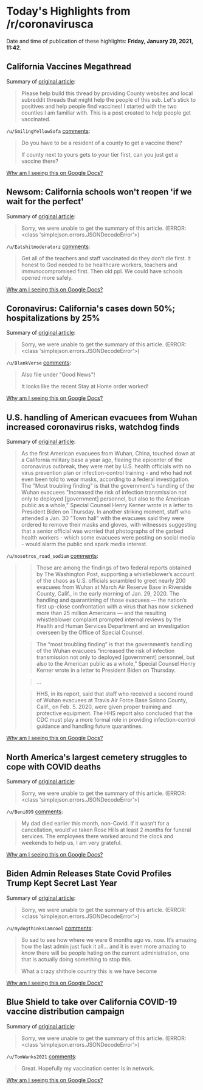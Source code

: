 # Today's Highlights from /r/coronavirusca

Date and time of publication of these highlights: **Friday, January 29, 2021, 11:42**.

## California Vaccines Megathread

Summary of [original article](https://www.reddit.com/r/CoronavirusCA/comments/l35yck/california_vaccines_megathread/):

> Please help build this thread by providing County websites and local subreddit threads that might help the people of this sub. Let's stick to positives and help people find vaccines! I started with the two counties I am familiar with. This is a post created to help people get vaccinated.

`/u/SmilingYellowSofa` [comments](https://www.reddit.com/r/CoronavirusCA/comments/l35yck/california_vaccines_megathread/):

> Do you have to be a resident of a county to get a vaccine there?  
> 
> If county next to yours gets to your tier first, can you just get a vaccine there?

[Why am I seeing this on Google Docs?](https://docs.google.com/document/d/1Dc6We63vOXIZsc0op-Bt4abqkYjXzOigalQqFxmvvbM/edit?usp=sharing)

## Newsom: California schools won't reopen 'if we wait for the perfect'

Summary of [original article](https://www.politico.com/states/california/story/2021/01/28/newsom-california-schools-wont-reopen-if-we-wait-for-the-perfect-1360877):

> Sorry, we were unable to get the summary of this article. (ERROR: <class 'simplejson.errors.JSONDecodeError'>)

`/u/Eatshitmoderatorz` [comments](https://www.reddit.com/r/CoronavirusCA/comments/l7uyox/newsom_california_schools_wont_reopen_if_we_wait/):

> Get all of the teachers and staff vaccinated do they don’t die first. It honest to God needed to be healthcare workers, teachers and immunocompromised first. Then old ppl. We could have schools opened more safely.

[Why am I seeing this on Google Docs?](https://docs.google.com/document/d/1Dc6We63vOXIZsc0op-Bt4abqkYjXzOigalQqFxmvvbM/edit?usp=sharing)

## Coronavirus: California's cases down 50%; hospitalizations by 25%

Summary of [original article](https://www.mercurynews.com/2021/01/29/coronavirus-california-has-cut-its-cases-in-half-and-hospitalizations-by-a-quarter):

> Sorry, we were unable to get the summary of this article. (ERROR: <class 'simplejson.errors.JSONDecodeError'>)

`/u/BlankVerse` [comments](https://www.reddit.com/r/CoronavirusCA/comments/l7zrs9/coronavirus_californias_cases_down_50/):

> Also file under "Good News"!
> 
> It looks like the recent Stay at Home order worked!

[Why am I seeing this on Google Docs?](https://docs.google.com/document/d/1Dc6We63vOXIZsc0op-Bt4abqkYjXzOigalQqFxmvvbM/edit?usp=sharing)

## U.S. handling of American evacuees from Wuhan increased coronavirus risks, watchdog finds

Summary of [original article](https://www.washingtonpost.com/health/2021/01/28/wuhan-americans-evacuation/):

> As the first American evacuees from Wuhan, China, touched down at a California military base a year ago, fleeing the epicenter of the coronavirus outbreak, they were met by U.S. health officials with no virus prevention plan or infection-control training - and who had not even been told to wear masks, according to a federal investigation. The "Most troubling finding" is that the government's handling of the Wuhan evacuees "Increased the risk of infection transmission not only to deployed [government] personnel, but also to the American public as a whole," Special Counsel Henry Kerner wrote in a letter to President Biden on Thursday. In another striking moment, staff who attended a Jan. 30 "Town hall" with the evacuees said they were ordered to remove their masks and gloves, with witnesses suggesting that a senior official was worried that photographs of the garbed health workers - which some evacuees were posting on social media - would alarm the public and spark media interest.

`/u/nosotros_road_sodium` [comments](https://www.reddit.com/r/CoronavirusCA/comments/l7ymvn/us_handling_of_american_evacuees_from_wuhan/):

> > Those are among the findings of two federal reports obtained by The Washington Post, supporting a whistleblower’s account of the chaos as U.S. officials scrambled to greet nearly 200 evacuees from Wuhan at March Air Reserve Base in Riverside County, Calif., in the early morning of Jan. 29, 2020. The handling and quarantining of those evacuees — the nation’s first up-close confrontation with a virus that has now sickened more than 25 million Americans — and the resulting whistleblower complaint prompted internal reviews by the Health and Human Services Department and an investigation overseen by the Office of Special Counsel.
> 
> > The “most troubling finding” is that the government’s handling of the Wuhan evacuees “increased the risk of infection transmission not only to deployed [government] personnel, but also to the American public as a whole,” Special Counsel Henry Kerner wrote in a letter to President Biden on Thursday.
> 
> > ...
> 
> > HHS, in its report, said that staff who received a second round of Wuhan evacuees at Travis Air Force Base Solano County, Calif., on Feb. 5. 2020, were given proper training and protective equipment. The HHS report also concluded that the CDC must play a more formal role in providing infection-control guidance and handling future quarantines.

[Why am I seeing this on Google Docs?](https://docs.google.com/document/d/1Dc6We63vOXIZsc0op-Bt4abqkYjXzOigalQqFxmvvbM/edit?usp=sharing)

## North America's largest cemetery struggles to cope with COVID deaths

Summary of [original article](https://www.reuters.com/article/us-health-coronavirus-california-cemeter/north-americas-largest-cemetery-struggles-to-cope-with-covid-deaths-idUSKBN29Y02K):

> Sorry, we were unable to get the summary of this article. (ERROR: <class 'simplejson.errors.JSONDecodeError'>)

`/u/Beni899` [comments](https://www.reddit.com/r/CoronavirusCA/comments/l7huq9/north_americas_largest_cemetery_struggles_to_cope/):

> My dad died earlier this month, non-Covid.  If it wasn’t for a cancellation, would’ve taken Rose Hills at least 2 months for funeral services.  The employees there worked around the clock and weekends to help us, I am very grateful.

[Why am I seeing this on Google Docs?](https://docs.google.com/document/d/1Dc6We63vOXIZsc0op-Bt4abqkYjXzOigalQqFxmvvbM/edit?usp=sharing)

## Biden Admin Releases State Covid Profiles Trump Kept Secret Last Year

Summary of [original article](https://www.reddit.com/r/CoronavirusCA/comments/l7l69e/biden_admin_releases_state_covid_profiles_trump/):

> Sorry, we were unable to get the summary of this article. (ERROR: <class 'simplejson.errors.JSONDecodeError'>)

`/u/mydogthinksiamcool` [comments](https://www.reddit.com/r/CoronavirusCA/comments/l7l69e/biden_admin_releases_state_covid_profiles_trump/):

> So sad to see how where we were 6 months ago vs. now. It’s amazing how the last admin just fuck it all... and it is even more amazing to know there will be people hating on the current administration, one that is actually doing something to stop this. 
> 
> What a crazy shithole country this is we have become

[Why am I seeing this on Google Docs?](https://docs.google.com/document/d/1Dc6We63vOXIZsc0op-Bt4abqkYjXzOigalQqFxmvvbM/edit?usp=sharing)

## Blue Shield to take over California COVID-19 vaccine distribution campaign

Summary of [original article](https://www.sfchronicle.com/bayarea/amp/Blue-Shield-to-take-over-California-distribution-15903744.php):

> Sorry, we were unable to get the summary of this article. (ERROR: <class 'simplejson.errors.JSONDecodeError'>)

`/u/TomWanks2021` [comments](https://www.reddit.com/r/CoronavirusCA/comments/l72evf/blue_shield_to_take_over_california_covid19/):

> Great.  Hopefully my vaccination center is in network.

[Why am I seeing this on Google Docs?](https://docs.google.com/document/d/1Dc6We63vOXIZsc0op-Bt4abqkYjXzOigalQqFxmvvbM/edit?usp=sharing)

